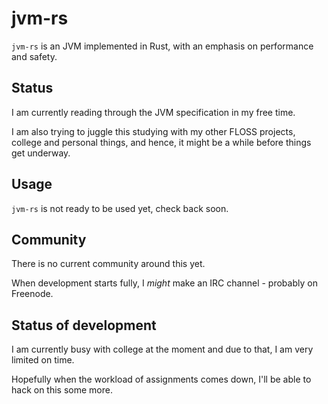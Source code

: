 # jvm-rs

`jvm-rs` is an JVM implemented in Rust, with an emphasis on
performance and safety.

## Status

I am currently reading through the JVM specification in my free time.

I am also trying to juggle this studying with my other FLOSS projects,
college and personal things, and hence, it might be a while before
things get underway.

## Usage

`jvm-rs` is not ready to be used yet, check back soon.

## Community

There is no current community around this yet.

When development starts fully, I _might_ make an IRC channel -
probably on Freenode.

## Status of development

I am currently busy with college at the moment and due to that, I am
very limited on time.

Hopefully when the workload of assignments comes down, I'll be able to
hack on this some more.
